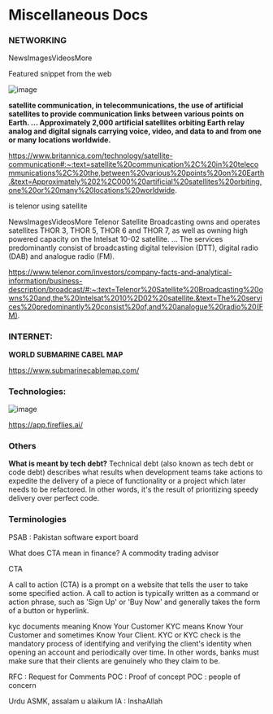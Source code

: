 # Miscellaneous Docs

### NETWORKING

NewsImagesVideosMore

Featured snippet from the web

![image](./../../../assets/images/image195.jpg)

**satellite communication, in telecommunications, the use of artificial satellites to provide communication links between various points on Earth. ... Approximately 2,000 artificial satellites orbiting Earth relay analog and digital signals carrying voice, video, and data to and from one or many locations worldwide.**

https://www.britannica.com/technology/satellite-communication#:~:text=satellite%20communication%2C%20in%20telecommunications%2C%20the,between%20various%20points%20on%20Earth.&text=Approximately%202%2C000%20artificial%20satellites%20orbiting,one%20or%20many%20locations%20worldwide.

is telenor using satellite

NewsImagesVideosMore
Telenor Satellite Broadcasting owns and operates satellites THOR 3, THOR 5, THOR 6 and THOR 7, as well as owning high powered capacity on the Intelsat 10-02 satellite. ... The services predominantly consist of broadcasting digital television (DTT), digital radio (DAB) and analogue radio (FM).

https://www.telenor.com/investors/company-facts-and-analytical-information/business-description/broadcast/#:~:text=Telenor%20Satellite%20Broadcasting%20owns%20and,the%20Intelsat%2010%2D02%20satellite.&text=The%20services%20predominantly%20consist%20of,and%20analogue%20radio%20(FM).

### INTERNET:

**WORLD SUBMARINE CABEL MAP**

https://www.submarinecablemap.com/

### Technologies:

![image](./../../../assets/images/image196.png)

https://app.fireflies.ai/

### Others

**What is meant by tech debt?**
Technical debt (also known as tech debt or code debt) describes what results when development teams take actions to expedite the delivery of a piece of functionality or a project which later needs to be refactored. In other words, it's the result of prioritizing speedy delivery over perfect code.

### Terminologies

PSAB : Pakistan software export board

What does CTA mean in finance?
A commodity trading advisor

CTA

A call to action (CTA) is a prompt on a website that tells the user to take some specified action. A call to action is typically written as a command or action phrase, such as 'Sign Up' or 'Buy Now' and generally takes the form of a button or hyperlink.

kyc documents meaning
Know Your Customer
KYC means Know Your Customer and sometimes Know Your Client. KYC or KYC check is the mandatory process of identifying and verifying the client's identity when opening an account and periodically over time. In other words, banks must make sure that their clients are genuinely who they claim to be.

RFC : Request for Comments
POC : Proof of concept
POC : people of concern

Urdu
ASMK, assalam u alaikum
IA : InshaAllah
